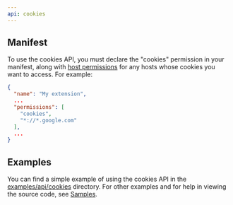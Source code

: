 ```yaml
---
api: cookies
---
```


## Manifest

To use the cookies API, you must declare the "cookies" permission in your manifest, along with [host
permissions][1] for any hosts whose cookies you want to access. For example:

```json
{
  "name": "My extension",
  ...
  "permissions": [
    "cookies",
    "*://*.google.com"
  ],
  ...
}
```

## Examples

You can find a simple example of using the cookies API in the [examples/api/cookies][2] directory.
For other examples and for help in viewing the source code, see [Samples][3].

[1]: /docs/extensions/mv2/declare_permissions
[2]:
  https://chromium.googlesource.com/chromium/src/+/master/chrome/common/extensions/docs/examples/api/cookies/
[3]: /docs/extensions/mv2/samples

